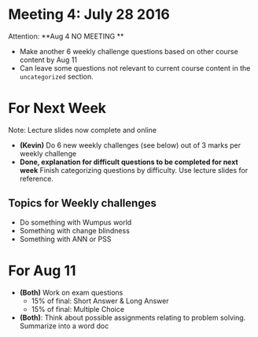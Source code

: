 # Meeting 4: July 28 2016

Attention: **Aug 4 NO MEETING **

* Make another 6 weekly challenge questions based on other course content by Aug 11
* Can leave some questions not relevant to current course content in the `uncategorized` section.


# For Next Week

Note: Lecture slides now complete and online

* **(Kevin)** Do 6 new weekly challenges (see below) out of 3 marks per weekly challenge
* **Done, explanation for difficult questions to be completed for next week** Finish categorizing questions by difficulty. Use lecture slides for reference.

## Topics for Weekly challenges

* Do something with Wumpus world
* Something with change blindness
* Something with ANN or PSS

# For Aug 11

* **(Both)** Work on exam questions
    * 15% of final: Short Answer & Long Answer
    * 15% of final: Multiple Choice
* **(Both)**: Think about possible assignments relating to problem solving. Summarize into a word doc
